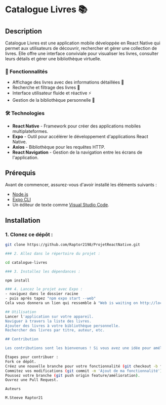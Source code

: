 # Catalogue Livres 📚

## Description
Catalogue Livres est une application mobile développée en React Native qui permet aux utilisateurs de découvrir, rechercher et gérer une collection de livres. Elle offre une interface conviviale pour visualiser les livres, consulter leurs détails et gérer une bibliothèque virtuelle.

### 🚀 Fonctionnalités
- Affichage des livres avec des informations détaillées 📖
- Recherche et filtrage des livres 🧐
- Interface utilisateur fluide et réactive ⚡
- Gestion de la bibliothèque personnelle 📱

### 🛠️ Technologies
- **React Native** - Framework pour créer des applications mobiles multiplateformes.
- **Expo** - Outil pour accélérer le développement d'applications React Native.
- **Axios** - Bibliothèque pour les requêtes HTTP.
- **React Navigation** - Gestion de la navigation entre les écrans de l'application.

## Prérequis

Avant de commencer, assurez-vous d'avoir installé les éléments suivants :

- [Node.js](https://nodejs.org/)
- [Expo CLI](https://docs.expo.dev/get-started/installation/)
- Un éditeur de texte comme [Visual Studio Code](https://code.visualstudio.com/).

## Installation

### 1. Clonez ce dépôt :

```bash
git clone https://github.com/Raptor2198/ProjetReactNative.git

### 2. Allez dans le répertoire du projet :

cd catalogue-livres

### 3. Installez les dépendances :

npm install

### 4. Lancez le projet avec Expo :
- naviguez dans le dossier racine 
- puis après tapez "npm expo start --web"
Cela vous donnera un lien qui ressemble à "Web is waiting on http://localhost:8081" qui permettra d'éccéder à l'application

## Utilisation
Lancer l'application sur votre appareil.
Naviguer à travers la liste des livres.
Ajouter des livres à votre bibliothèque personnelle.
Rechercher des livres par titre, auteur, etc.

## Contribution

Les contributions sont les bienvenues ! Si vous avez une idée pour améliorer ce projet, n'hésitez pas à soumettre une Pull Request.

Étapes pour contribuer :
Fork ce dépôt.
Créez une nouvelle branche pour votre fonctionnalité (git checkout -b feature/amélioration).
Commitez vos modifications (git commit -m 'Ajout de ma fonctionnalité').
Poussez votre branche (git push origin feature/amélioration).
Ouvrez une Pull Request.

Auteurs

M.Steeve Raptor21